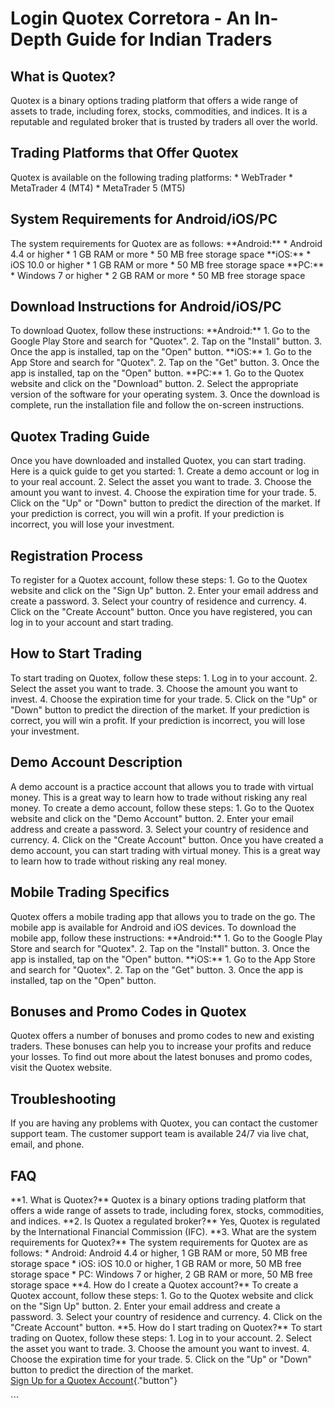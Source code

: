 # Login Quotex Corretora - An In-Depth Guide for Indian Traders

## What is Quotex?

Quotex is a binary options trading platform that offers a wide range of
assets to trade, including forex, stocks, commodities, and indices. It
is a reputable and regulated broker that is trusted by traders all over
the world.

## Trading Platforms that Offer Quotex

Quotex is available on the following trading platforms: \* WebTrader \*
MetaTrader 4 (MT4) \* MetaTrader 5 (MT5)

## System Requirements for Android/iOS/PC

The system requirements for Quotex are as follows: \*\*Android:\*\* \*
Android 4.4 or higher \* 1 GB RAM or more \* 50 MB free storage space
\*\*iOS:\*\* \* iOS 10.0 or higher \* 1 GB RAM or more \* 50 MB free
storage space \*\*PC:\*\* \* Windows 7 or higher \* 2 GB RAM or more \*
50 MB free storage space

## Download Instructions for Android/iOS/PC

To download Quotex, follow these instructions: \*\*Android:\*\* 1. Go to
the Google Play Store and search for "Quotex". 2. Tap on the
"Install" button. 3. Once the app is installed, tap on the
"Open" button. \*\*iOS:\*\* 1. Go to the App Store and search for
"Quotex". 2. Tap on the "Get" button. 3. Once the app is
installed, tap on the "Open" button. \*\*PC:\*\* 1. Go to the
Quotex website and click on the "Download" button. 2. Select the
appropriate version of the software for your operating system. 3. Once
the download is complete, run the installation file and follow the
on-screen instructions.

## Quotex Trading Guide

Once you have downloaded and installed Quotex, you can start trading.
Here is a quick guide to get you started: 1. Create a demo account or
log in to your real account. 2. Select the asset you want to trade. 3.
Choose the amount you want to invest. 4. Choose the expiration time for
your trade. 5. Click on the "Up" or "Down" button to predict
the direction of the market. If your prediction is correct, you will win
a profit. If your prediction is incorrect, you will lose your
investment.

## Registration Process

To register for a Quotex account, follow these steps: 1. Go to the
Quotex website and click on the "Sign Up" button. 2. Enter your
email address and create a password. 3. Select your country of residence
and currency. 4. Click on the "Create Account" button. Once you
have registered, you can log in to your account and start trading.

## How to Start Trading

To start trading on Quotex, follow these steps: 1. Log in to your
account. 2. Select the asset you want to trade. 3. Choose the amount you
want to invest. 4. Choose the expiration time for your trade. 5. Click
on the "Up" or "Down" button to predict the direction of the
market. If your prediction is correct, you will win a profit. If your
prediction is incorrect, you will lose your investment.

## Demo Account Description

A demo account is a practice account that allows you to trade with
virtual money. This is a great way to learn how to trade without risking
any real money. To create a demo account, follow these steps: 1. Go to
the Quotex website and click on the "Demo Account" button. 2.
Enter your email address and create a password. 3. Select your country
of residence and currency. 4. Click on the "Create Account"
button. Once you have created a demo account, you can start trading with
virtual money. This is a great way to learn how to trade without risking
any real money.

## Mobile Trading Specifics

Quotex offers a mobile trading app that allows you to trade on the go.
The mobile app is available for Android and iOS devices. To download the
mobile app, follow these instructions: \*\*Android:\*\* 1. Go to the
Google Play Store and search for "Quotex". 2. Tap on the
"Install" button. 3. Once the app is installed, tap on the
"Open" button. \*\*iOS:\*\* 1. Go to the App Store and search for
"Quotex". 2. Tap on the "Get" button. 3. Once the app is
installed, tap on the "Open" button.

## Bonuses and Promo Codes in Quotex

Quotex offers a number of bonuses and promo codes to new and existing
traders. These bonuses can help you to increase your profits and reduce
your losses. To find out more about the latest bonuses and promo codes,
visit the Quotex website.

## Troubleshooting

If you are having any problems with Quotex, you can contact the customer
support team. The customer support team is available 24/7 via live chat,
email, and phone.

## FAQ

\*\*1. What is Quotex?\*\* Quotex is a binary options trading platform
that offers a wide range of assets to trade, including forex, stocks,
commodities, and indices. \*\*2. Is Quotex a regulated broker?\*\* Yes,
Quotex is regulated by the International Financial Commission (IFC).
\*\*3. What are the system requirements for Quotex?\*\* The system
requirements for Quotex are as follows: \* Android: Android 4.4 or
higher, 1 GB RAM or more, 50 MB free storage space \* iOS: iOS 10.0 or
higher, 1 GB RAM or more, 50 MB free storage space \* PC: Windows 7 or
higher, 2 GB RAM or more, 50 MB free storage space \*\*4. How do I
create a Quotex account?\*\* To create a Quotex account, follow these
steps: 1. Go to the Quotex website and click on the "Sign Up"
button. 2. Enter your email address and create a password. 3. Select
your country of residence and currency. 4. Click on the "Create
Account" button. \*\*5. How do I start trading on Quotex?\*\* To
start trading on Quotex, follow these steps: 1. Log in to your account.
2. Select the asset you want to trade. 3. Choose the amount you want to
invest. 4. Choose the expiration time for your trade. 5. Click on the
"Up" or "Down" button to predict the direction of the
market.\
[Sign Up for a Quotex
Account](\%22https://traff.sbs/brokerqxsignup\%22){."button"}

\`\`\`

